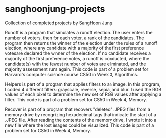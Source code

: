 # sanghoonjung-projects
Collection of completed projects by SangHoon Jung

Runoff is a program that simulates a runoff election. The user enters the number of voters, then for each voter, a rank of the candidates. 
The program then returns the winner of the election under the rules of a runoff election, where any candidate with a majority of the first 
preference votesare declared the winner of the election. If no candidate receives a majority of the first preference votes, a runoff is conducted, 
where the candidate(s) with the fewest number of votes are eliminated, and the majority assessment runs again. This code is part of a problem set 
for Harvard's computer science course CS50 in Week 3, Algorithms.

Helpers is part of a program that applies filters to an image. In this program, I coded 4 different filters: grayscale, reverse, sepia, and blur.
I used the RGB values of each pixel to determine the new set of RGB values after applying a filter. This code is part of a problem set for CS50 in
Week 4, Memory.

Recover is part of a program that recovers "deleted" .JPEG files from a memory drive by recognizing hexadecimal tags that indicate the start of a
.JPEG file. After reading the contents of the memory drive, I wrote it into a new file where the lost images could be visualized. This code is part
of a problem set for CS50 in Week 4, Memory.
